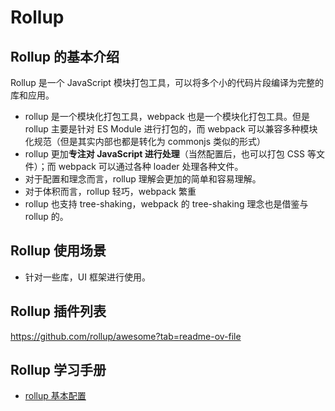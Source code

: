 # Rollup

## Rollup 的基本介绍

Rollup 是一个 JavaScript 模块打包工具，可以将多个小的代码片段编译为完整的库和应用。

- rollup 是一个模块化打包工具，webpack 也是一个模块化打包工具。但是 rollup 主要是针对 ES Module 进行打包的，而 webpack 可以兼容多种模块化规范（但是其实内部也都是转化为 commonjs 类似的形式）
- rollup 更加**专注对 JavaScript 进行处理**（当然配置后，也可以打包 CSS 等文件）；而 webpack 可以通过各种 loader 处理各种文件。
- 对于配置和理念而言，rollup 理解会更加的简单和容易理解。
- 对于体积而言，rollup 轻巧，webpack 繁重
- rollup 也支持 tree-shaking，webpack 的 tree-shaking 理念也是借鉴与 rollup 的。

## Rollup 使用场景

- 针对一些库，UI 框架进行使用。

## Rollup 插件列表

https://github.com/rollup/awesome?tab=readme-ov-file

## Rollup 学习手册

- [rollup 基本配置](./rollup%20基本配置.md)
